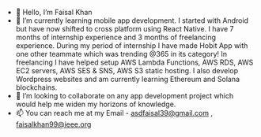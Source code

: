 - 👋 Hello, I’m Faisal Khan
- 🌱 I’m currently learning mobile app development. I started with Android but have now shifted to cross platform using React Native. I have 7 months of internship experience and 3 months of freelancing experience. During my period of internship I have made Hobit App with one other teammate which was trending @365 in its category! In freelancing I have helped setup AWS Lambda Functions, AWS RDS, AWS EC2 servers, AWS SES & SNS, AWS S3 static hosting. I also develop Wordpress websites and am currently learning Ethereum and Solana blockchains.
- 💞️ I’m looking to collaborate on any app development project which would help me widen my horizons of knowledge.
- 📫 You can reach me at my Email -  asdfaisal39@gmail.com , faisalkhan99@ieee.org

<!---
faisalKhan-99/faisalKhan-99 is a ✨ special ✨ repository because its `README.md` (this file) appears on your GitHub profile.
You can click the Preview link to take a look at your changes.
--->
